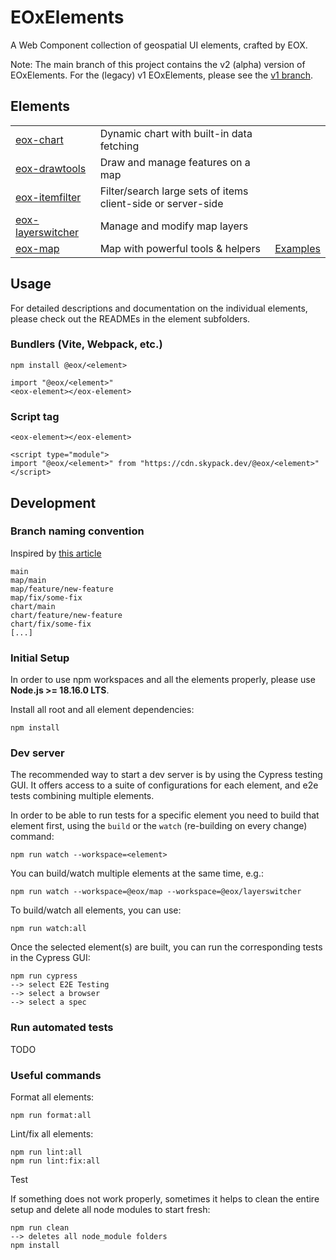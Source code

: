 # EOxElements

A Web Component collection of geospatial UI elements, crafted by EOX.

Note: The main branch of this project contains the v2 (alpha) version of EOxElements. For the (legacy) v1 EOxElements, please see the [v1 branch](https://github.com/EOX-A/elements/tree/v1).

## Elements

<table>
  <tr>
    <td><a href="./elements/chart/">eox-chart</a></td>
    <td>Dynamic chart with built-in data fetching</td>
        <td><!--<a href="https://eox-a.github.io/EOxElements/elements/chart/examples/index.html">Examples</a>--></td>
  </tr>
  <tr>
    <td><a href="./elements/drawtools/">eox-drawtools</a></td>
    <td>Draw and manage features on a map</td>
        <td><!--<a href="https://eox-a.github.io/EOxElements/elements/drawtools/examples/index.html">Examples</a>--></td>
  </tr>
  <tr>
    <td><a href="./elements/itemfilter/">eox-itemfilter</a></td>
    <td>Filter/search large sets of items client-side or server-side</td>
        <td><!--<a href="https://eox-a.github.io/EOxElements/elements/itemfilter/examples/index.html">Examples</a>--></td>
  </tr>
  <tr>
    <td><a href="./elements/layerswitcher/">eox-layerswitcher</a></td>
    <td>Manage and modify map layers</td>
        <td><!--<a href="https://eox-a.github.io/EOxElements/elements/layerswitcher/examples/index.html">Examples</a>--></td>
  </tr>
  <tr>
    <td><a href="./elements/map/">eox-map</a></td>
    <td>Map with powerful tools & helpers</td>
    <td><a href="https://eox-a.github.io/EOxElements/elements/map/examples/index.html">Examples</a></td>
  </tr>
</table>

## Usage

For detailed descriptions and documentation on the individual elements, please check out the READMEs in the element subfolders.

### Bundlers (Vite, Webpack, etc.)

```
npm install @eox/<element>
```

```
import "@eox/<element>"
<eox-element></eox-element>
```

### Script tag

```
<eox-element></eox-element>

<script type="module">
import "@eox/<element>" from "https://cdn.skypack.dev/@eox/<element>"
</script>
```

## Development

### Branch naming convention

Inspired by [this article](https://betterprogramming.pub/enabling-monorepo-with-a-simple-single-github-repository-39bc6347abba#391d)

```
main
map/main
map/feature/new-feature
map/fix/some-fix
chart/main
chart/feature/new-feature
chart/fix/some-fix
[...]
```

### Initial Setup

In order to use npm workspaces and all the elements properly, please use **Node.js >= 18.16.0 LTS**.

Install all root and all element dependencies:

```
npm install
```

### Dev server

The recommended way to start a dev server is by using the Cypress testing GUI. It offers access to a suite of configurations for each element, and e2e tests combining multiple elements.

In order to be able to run tests for a specific element you need to build that element first, using the `build` or the `watch` (re-building on every change) command:

```
npm run watch --workspace=<element>
```

You can build/watch multiple elements at the same time, e.g.:

```
npm run watch --workspace=@eox/map --workspace=@eox/layerswitcher
```

To build/watch all elements, you can use:

```
npm run watch:all
```

Once the selected element(s) are built, you can run the corresponding tests in the Cypress GUI:

```
npm run cypress
--> select E2E Testing
--> select a browser
--> select a spec
```

### Run automated tests

TODO

### Useful commands

Format all elements:

```
npm run format:all
```

Lint/fix all elements:

```
npm run lint:all
npm run lint:fix:all
```

Test

If something does not work properly, sometimes it helps to clean the entire setup and delete all node modules to start fresh:

```
npm run clean
--> deletes all node_module folders
npm install
```
